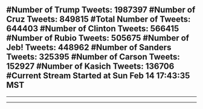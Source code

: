 #Number of Trump Tweets: 1987397
#Number of Cruz Tweets: 849815
#Total Number of Tweets: 644403 
#Number of Clinton Tweets: 566415
#Number of Rubio Tweets: 505675
#Number of Jeb! Tweets: 448962
#Number of Sanders Tweets: 325395
#Number of Carson Tweets: 152927
#Number of Kasich Tweets: 136706
#Current Stream Started at Sun Feb 14 17:43:35 MST
---
---
---
